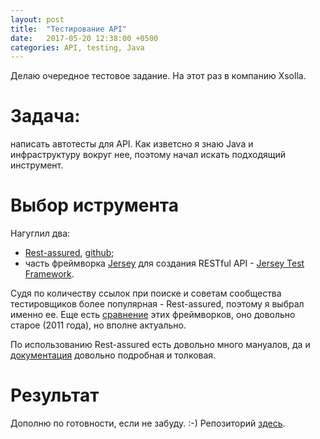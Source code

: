 ```yaml
---
layout: post
title:  "Тестирование API"
date:   2017-05-20 12:38:00 +0500
categories: API, testing, Java
---
```


Делаю очередное тестовое задание.
На этот раз в компанию Xsolla.
# Задача: 
написать автотесты для API. Как изветсно я знаю Java и инфраструктуру вокруг нее, поэтому начал искать подходящий инструмент.

# Выбор иструмента
Нагуглил два:
- [Rest-assured](http://rest-assured.io), [github](https://github.com/rest-assured/rest-assured);
- часть фреймворка [Jersey](https://jersey.github.io) для создания RESTful API - [Jersey Test Framework](https://github.com/jersey/jersey/tree/master/test-framework).

Судя по количеству ссылок при поиске и советам сообщества тестировщиков более популярная - Rest-assured, поэтому я выбрал именно ее.
Еще есть [сравнение](http://www.hascode.com/2011/09/rest-assured-vs-jersey-test-framework-testing-your-restful-web-services/#Using_Jersey-Test-Framework) этих фреймворков, оно довольно старое (2011 года), но вполне актуально.

По использованию Rest-assured есть довольно много мануалов, да и [документация](https://github.com/rest-assured/rest-assured/wiki/Usage) довольно подробная и толковая.  

# Результат
Дополню по готовности, если не забуду. :-)
Репозиторий [здесь](https://github.com/demshin/Xsolla-Promotions-API-Testing).


